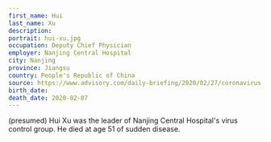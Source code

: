 ```yaml
---
first_name: Hui
last_name: Xu
description: 
portrait: hui-xu.jpg
occupation: Deputy Chief Physician
employer: Nanjing Central Hospital
city: Nanjing
province: Jiangsu
country: People's Republic of China
source: https://www.advisory.com/daily-briefing/2020/02/27/coronavirus-workers, https://twitter.com/qingwang1989/status/1246126857927503872
birth_date: 
death_date: 2020-02-07
---
```


(presumed) Hui Xu was the leader of Nanjing Central Hospital's virus control group. He died at age 51 of sudden disease.